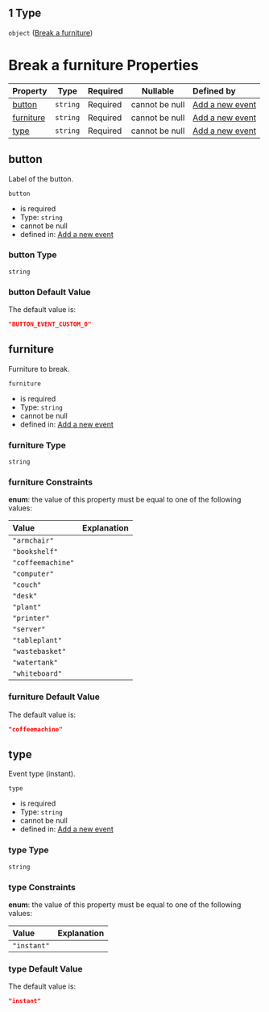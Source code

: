 ## 1 Type

`object` ([Break a furniture](add-event-anyof-random-event-properties-actions-items-anyof-break-a-furniture.md))

# Break a furniture Properties

| Property                | Type     | Required | Nullable       | Defined by                                                                                                                                                                                               |
| :---------------------- | -------- | -------- | -------------- | :------------------------------------------------------------------------------------------------------------------------------------------------------------------------------------------------------- |
| [button](#button)       | `string` | Required | cannot be null | [Add a new event](add-event-anyof-random-event-properties-actions-items-anyof-break-a-furniture-properties-button.md "add-event.json#/anyOf/0/properties/actions/items/anyOf/1/properties/button")       |
| [furniture](#furniture) | `string` | Required | cannot be null | [Add a new event](add-event-anyof-random-event-properties-actions-items-anyof-break-a-furniture-properties-furniture.md "add-event.json#/anyOf/0/properties/actions/items/anyOf/1/properties/furniture") |
| [type](#type)           | `string` | Required | cannot be null | [Add a new event](add-event-anyof-random-event-properties-actions-items-anyof-break-a-furniture-properties-type.md "add-event.json#/anyOf/0/properties/actions/items/anyOf/1/properties/type")           |

## button

Label of the button.


`button`

-   is required
-   Type: `string`
-   cannot be null
-   defined in: [Add a new event](add-event-anyof-random-event-properties-actions-items-anyof-break-a-furniture-properties-button.md "add-event.json#/anyOf/0/properties/actions/items/anyOf/1/properties/button")

### button Type

`string`

### button Default Value

The default value is:

```json
"BUTTON_EVENT_CUSTOM_0"
```

## furniture

Furniture to break.


`furniture`

-   is required
-   Type: `string`
-   cannot be null
-   defined in: [Add a new event](add-event-anyof-random-event-properties-actions-items-anyof-break-a-furniture-properties-furniture.md "add-event.json#/anyOf/0/properties/actions/items/anyOf/1/properties/furniture")

### furniture Type

`string`

### furniture Constraints

**enum**: the value of this property must be equal to one of the following values:

| Value             | Explanation |
| :---------------- | ----------- |
| `"armchair"`      |             |
| `"bookshelf"`     |             |
| `"coffeemachine"` |             |
| `"computer"`      |             |
| `"couch"`         |             |
| `"desk"`          |             |
| `"plant"`         |             |
| `"printer"`       |             |
| `"server"`        |             |
| `"tableplant"`    |             |
| `"wastebasket"`   |             |
| `"watertank"`     |             |
| `"whiteboard"`    |             |

### furniture Default Value

The default value is:

```json
"coffeemachine"
```

## type

Event type (instant).


`type`

-   is required
-   Type: `string`
-   cannot be null
-   defined in: [Add a new event](add-event-anyof-random-event-properties-actions-items-anyof-break-a-furniture-properties-type.md "add-event.json#/anyOf/0/properties/actions/items/anyOf/1/properties/type")

### type Type

`string`

### type Constraints

**enum**: the value of this property must be equal to one of the following values:

| Value       | Explanation |
| :---------- | ----------- |
| `"instant"` |             |

### type Default Value

The default value is:

```json
"instant"
```
